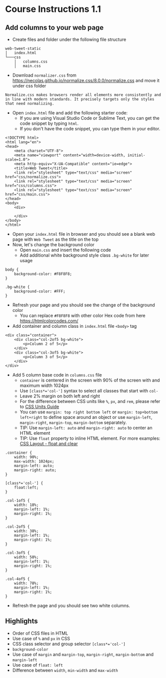 # Course Instructions 1.1
## Add columns to your web page

* Create files and folder under the following file structure
```
web-tweet-static
│   index.html
└───css
    │   columns.css
    │   main.css
```
* Download `normalizer.css` from https://necolas.github.io/normalize.css/8.0.0/normalize.css and move it under css folder
```
Normalize.css makes browsers render all elements more consistently and in line with modern standards. It precisely targets only the styles that need normalizing.
```
* Open `index.html` file and add the following starter code:
    * If you are using Visual Studio Code or Sublime Text, you can get the code snippet by typing `html`.
    * If you don't have the code snippet, you can type them in your editor.
```
<!DOCTYPE html>
<html lang="en">
<head>
    <meta charset="UTF-8">
    <meta name="viewport" content="width=device-width, initial-scale=1.0">
    <meta http-equiv="X-UA-Compatible" content="ie=edge">
    <title>Web Tweet</title>
    <link rel="stylesheet" type="text/css" media="screen" href="css/normalize.css">
    <link rel="stylesheet" type="text/css" media="screen" href="css/columns.css">
    <link rel="stylesheet" type="text/css" media="screen" href="css/main.css">
</head>
<body>
    <div>

    </div>
</body>
</html>
```
* Open your `index.html` file in browser and you should see a blank web page with `Web Tweet` as the title on the top
* Now, let's change the background color
    * Open `main.css` and insert the following code
    * Add additional white background style class `.bg-white` for later usage
```
body {
    background-color: #F8F8F8;
}

.bg-white {
    background-color: #FFF;
}
```
* Refresh your page and you should see the change of the background color
    * You can replace `#F8F8F8` with other color Hex code from here https://htmlcolorcodes.com/
* Add container and column class in `index.html` file `<body>` tag
```
<div class="container">
    <div class="col-2of5 bg-white">
        <p>Column 2 of 5</p>
    </div>
    <div class="col-3of5 bg-white">
        <p>Column 3 of 5</p>
    </div>
</div>
```
* Add 5 column base code in `columns.css` file
    * `container` is centered in the screen with 90% of the screen with and maximum width 1024px
    * Use `[class*='col-']` syntax to select all classes that start with `col-`
    * Leave 2% margin on both left and right
    * For the difference between CSS units like `%`, `px`, and `rem`, please refer to [CSS Units Guide](https://www.w3schools.com/cssref/css_units.asp)
    * You can use `margin: top right bottom left` or `margin: top+bottom left+right` to define space around an object or use `margin-left`, `margin-right`, `margin-top`, `margin-bottom` separately.
    * TIP: Use `margin-left: auto` and `margin-right: auto` to center an HTML element
    * TIP: Use `float` property to inline HTML element. For more examples: [CSS Layout - float and clear](https://www.w3schools.com/css/css_float.asp)
```
.container {
    width: 90%;
    max-width: 1024px;
    margin-left: auto;
    margin-right: auto;
}

[class*='col-'] {
    float:left;
}

.col-1of5 {
    width: 18%;
    margin-left: 1%;
    margin-right: 1%; 
}

.col-2of5 {
    width: 38%;
    margin-left: 1%;
    margin-right: 1%; 
}

.col-3of5 {
    width: 58%;
    margin-left: 1%;
    margin-right: 1%; 
}

.col-4of5 {
    width: 78%;
    margin-left: 1%;
    margin-right: 1%; 
}
```
* Refresh the page and you should see two white columns.

## Highlights
* Order of CSS files in HTML
* Use case of `%` and `px` in CSS
* CSS class selector and group selector `[class*='col-']`
* `background-color`
* Use case of `margin` and `margin-top`, `margin-right`, `margin-bottom` and `margin-left`
* Use case of `float: left`
* Difference between `width`, `min-width` and `max-width`